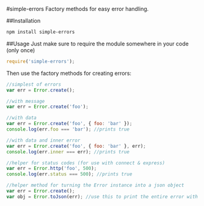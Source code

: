 #simple-errors
Factory methods for easy error handling.

##Installation

```sh
npm install simple-errors
```

##Usage
Just make sure to require the module somewhere in your code (only once)

```js
require('simple-errors');
```

Then use the factory methods for creating errors:

```js
//simplest of errors
var err = Error.create();

//with message
var err = Error.create('foo');

//with data
var err = Error.create('foo', { foo: 'bar' });
console.log(err.foo === 'bar'); //prints true

//with data and inner error
var err = Error.create('foo', { foo: 'bar' }, err);
console.log(err.inner === err); //prints true

//helper for status codes (for use with connect & express)
var err = Error.http('foo', 500);
console.log(err.status === 500); //prints true

//helper method for turning the Error instance into a json object
var err = Error.create();
var obj = Error.toJson(err); //use this to print the entire error with stack.

```
